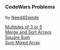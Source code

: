 ### CodeWars Problems
by <a href="https://github.com/need4swede" target="_blank">Need4Swede</a>

<a href="https://need4swede.github.io/CodeWars-JavaScript/multiples-of-3-or-5/index.html">Multiples of 3 or 5</a><br>
<a href="https://need4swede.github.io/CodeWars-JavaScript/merge-and-sort-arrays/index.html">Merge and Sort Arrays</a><br>
<a href="https://need4swede.github.io/CodeWars-JavaScript/square-sum/index.html">Square Sum</a><br>
<a href="https://need4swede.github.io/CodeWars-JavaScript/sum-mixed-array/index.html">Sum Mixed Array</a><br>
